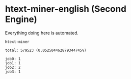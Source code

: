 # htext-miner-english (Second Engine)

Everything doing here is automated.

```
htext-miner

total: 5/9523 (0.052504462879344745%)

job0: 1
job1: 1
job2: 2
job3: 1
```